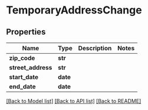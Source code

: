 # TemporaryAddressChange

## Properties
Name | Type | Description | Notes
------------ | ------------- | ------------- | -------------
**zip_code** | **str** |  | 
**street_address** | **str** |  | 
**start_date** | **date** |  | 
**end_date** | **date** |  | 

[[Back to Model list]](../README.md#documentation-for-models) [[Back to API list]](../README.md#documentation-for-api-endpoints) [[Back to README]](../README.md)


